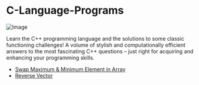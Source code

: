 # C-Language-Programs
![Image](https://repository-images.githubusercontent.com/239807950/a3434200-1b5b-11eb-94f8-48a205f48b86)

Learn the C++ programming language and the solutions to some classic functioning challenges! A volume of stylish and computationally efficient answers to the most fascinating C++ questions – just right for acquiring and enhancing your programming skills.
- [Swap Maximum & Minimum Element in Array](https://github.com/nishant05gaurav/CPP-Language-Programs/blob/main/Swap_Max_Min_Element_of_Array.cpp)
- [Reverse Vector](https://github.com/nishant05gaurav/CPP-Language-Programs/blob/main/Reverese_Vector.cpp) 